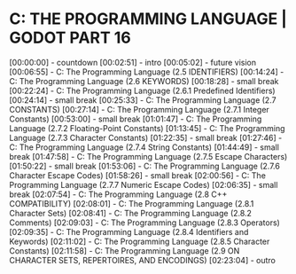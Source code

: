 # C: THE PROGRAMMING LANGUAGE | GODOT PART 16

[00:00:00] - countdown
[00:02:51] - intro
[00:05:02] - future vision
[00:06:55] - C: The Programming Language (2.5 IDENTIFIERS)
[00:14:24] - C: The Programming Language (2.6 KEYWORDS)
[00:18:28] - small break
[00:22:24] - C: The Programming Language (2.6.1 Predefined Identifiers)
[00:24:14] - small break
[00:25:33] - C: The Programming Language (2.7 CONSTANTS)
[00:27:14] - C: The Programming Language (2.7.1 Integer Constants)
[00:53:00] - small break
[01:01:47] - C: The Programming Language (2.7.2 Floating-Point Constants)
[01:13:45] - C: The Programming Language (2.7.3 Character Constants)
[01:22:35] - small break
[01:27:46] - C: The Programming Language (2.7.4 String Constants)
[01:44:49] - small break
[01:47:58] - C: The Programming Language (2.7.5 Escape Characters)
[01:50:22] - small break
[01:53:06] - C: The Programming Language (2.7.6 Character Escape Codes)
[01:58:26] - small break
[02:00:56] - C: The Programming Language (2.7.7 Numeric Escape Codes)
[02:06:35] - small break
[02:07:54] - C: The Programming Language (2.8 C++ COMPATIBILITY)
[02:08:01] - C: The Programming Language (2.8.1 Character Sets)
[02:08:41] - C: The Programming Language (2.8.2 Comments)
[02:09:03] - C: The Programming Language (2.8.3 Operators)
[02:09:35] - C: The Programming Language (2.8.4 Identifiers and Keywords)
[02:11:02] - C: The Programming Language (2.8.5 Character Constants)
[02:11:58] - C: The Programming Language (2.9 ON CHARACTER SETS, REPERTOIRES, AND ENCODINGS)
[02:23:04] - outro
